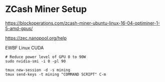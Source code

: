 # ZCash Miner Setup

https://blockoperations.com/zcash-miner-ubuntu-linux-16-04-optiminer-1-5-amd-gpus/

https://zec.nanopool.org/help

EWBF Linux CUDA

```
# Reduce power level of GPU 0 to 90W
sudo nvidia-smi -i 0 -pl 90

tmux new-session -d -s mining
tmux send-keys -t mining "COMMAND SCRIPT" C-m
```
